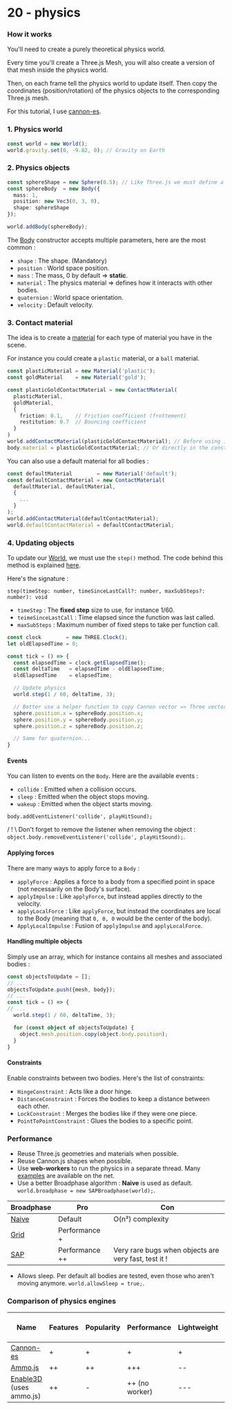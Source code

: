 # 20 - physics

### How it works

You'll need to create a purely theoretical physics world.

Every time you'll create a Three.js Mesh, you will also create a version of that mesh inside the physics world.

Then, on each frame tell the physics world to update itself. Then copy the coordinates (position/rotation) of the
physics objects to the corresponding Three.js mesh.

For this tutorial, I use [cannon-es](https://github.com/pmndrs/cannon-es).

### 1. Physics world

```typescript
const world = new World();
world.gravity.set(0, -9.82, 0); // Gravity on Earth
```

### 2. Physics objects

```typescript
const sphereShape = new Sphere(0.5); // Like Three.js we must define a 'geometry' = 'shape'
const sphereBody  = new Body({
  mass: 1,
  position: new Vec3(0, 3, 0),
  shape: sphereShape
});

world.addBody(sphereBody);
```

The [Body](https://pmndrs.github.io/cannon-es/docs/classes/body.html) constructor accepts multiple parameters, here are
the most common :

- `shape` : The shape. (Mandatory)
- `position` : World space position.
- `mass` : The mass, 0 by default => **static**.
- `material` : The physics material => defines how it interacts with other bodies.
- `quaternion` : World space orientation.
- `velocity` : Default velocity.

### 3. Contact material

The idea is to create a [material](https://pmndrs.github.io/cannon-es/docs/classes/world.html#materials) for each type
of material you have in the scene.

For instance you could create a `plastic` material, or a `ball` material.

```typescript
const plasticMaterial = new Material('plastic');
const goldMaterial    = new Material('gold');

const plasticGoldContactMaterial = new ContactMaterial(
  plasticMaterial,
  goldMaterial,
  {
    friction: 0.1,    // Friction coefficient (frottement)
    restitution: 0.7  // Bouncing coefficient
  }
)
world.addContactMaterial(plasticGoldContactMaterial); // Before using it, we must add it to the world
body.material = plasticGoldContactMaterial; // Or directly in the constructor
```

You can also use a default material for all bodies :

```typescript
const defaultMaterial        = new Material('default');
const defaultContactMaterial = new ContactMaterial(
  defaultMaterial, defaultMaterial,
  {
    ...
  }
);
world.addContactMaterial(defaultContactMaterial);
world.defaultContactMaterial = defaultContactMaterial;
```

### 4. Updating objects

To update our [World](https://pmndrs.github.io/cannon-es/docs/classes/world.html), we must use the `step()` method. The
code behind this method is explained [here](https://gafferongames.com/post/fix_your_timestep/).

Here's the signature :

`step(timeStep: number, timeSinceLastCall?: number, maxSubSteps?: number): void`

- `timeStep` : The **fixed step** size to use, for instance 1/60.
- `teimeSinceLastCall` : Time elapsed since the function was last called.
- `maxSubSteps` : Maximum number of fixed steps to take per function call.

```typescript
const clock        = new THREE.Clock();
let oldElapsedTime = 0;

const tick = () => {
  const elapsedTime = clock.getElapsedTime();
  const deltaTime   = elapsedTime - oldElapsedTime;
  oldElapsedTime    = elapsedTime;

  // Update physics
  world.step(1 / 60, deltaTime, 3);

  // Better use a helper function to copy Cannon vector => Three vector 
  sphere.position.x = sphereBody.position.x;
  sphere.position.y = sphereBody.position.y;
  sphere.position.z = sphereBody.position.z;

  // Same for quaternion...
}
```

#### Events

You can listen to events on the `Body`. Here are the available events :

- `collide` : Emitted when a collision occurs.
- `sleep` : Emitted when the object stops moving.
- `wakeup` : Emitted when the object starts moving.

`body.addEventListener('collide', playHitSound);`

/ ! \ Don't forget to remove the listener when removing the
object : `object.body.removeEventListener('collide', playHitSound);`.

#### Applying forces

There are many ways to apply force to a `Body` :

- `applyForce` : Applies a force to a body from a specified point in space (not necessarily on the Body's surface).
- `applyImpulse` : Like `applyForce`, but instead applies directly to the velocity.
- `applyLocalForce` : Like `applyForce`, but instead the coordinates are local to the Body (meaning that `0, 0, 0` would
  be the center of the body).
- `ApplyLocalImpulse` : Fusion of `applyImpulse` and `applyLocalForce`.

#### Handling multiple objects

Simply use an array, which for instance contains all meshes and associated bodies :

```typescript
const objectsToUpdate = [];
// ...
objectsToUpdate.push({mesh, body});
// ...
const tick = () => {
// ...
  world.step(1 / 60, deltaTime, 3);

  for (const object of objectsToUpdate) {
    object.mesh.position.copy(object.body.position);
  }
}
```

#### Constraints

Enable constraints between two bodies. Here's the list of constraints:

- `HingeConstraint` : Acts like a door hinge.
- `DistanceConstraint` : Forces the bodies to keep a distance between each other.
- `LockConstraint` : Merges the bodies like if they were one piece.
- `PointToPointConstraint` : Glues the bodies to a specific point.

### Performance

- Reuse Three.js geometries and materials when possible.
- Reuse Cannon.js shapes when possible.
- Use **web-workers** to run the physics in a separate thread.
  Many [examples](https://surma.dev/things/omt-for-three-xr/index.html) are available on the net.
- Use a better Broadphase algorithm : **Naive** is used as default.
  `world.broadphase = new SAPBroadphase(world);`.

|                                   Broadphase                                        |       Pro       | Con |
| ----------------------------------------------------------------------------------- | ---             | --- |
| [Naive](https://pmndrs.github.io/cannon-es/docs/classes/naivebroadphase.html#world) | Default         | O(n²) complexity |
| [Grid](https://pmndrs.github.io/cannon-es/docs/classes/gridbroadphase.html)         | Performance +   |  |
| [SAP](https://pmndrs.github.io/cannon-es/docs/classes/sapbroadphase.html)           | Performance ++  | Very rare bugs when objects are very fast, test it ! |

- Allows sleep. Per default all bodies are tested, even those who aren't moving anymore. `world.allowSleep = true;`.

### Comparison of physics engines

|                            Name                                 | Features | Popularity |  Performance   | Lightweight | Ease of use |
| --------------------------------------------------------------- | -------- | ---------- | -------------- | ----------- | ----------- |
| [Cannon-es](https://pmndrs.github.io/cannon-es/docs/index.html) | +        | +          | +              | +           | +           |
| [Ammo.js](https://github.com/kripken/ammo.js/)                  | ++       | ++         | +++            | --          | --          |
| [Enable3D](https://enable3d.io/) (uses ammo.js)                 | ++       | -          | ++ (no worker) | ---         | ++          |
